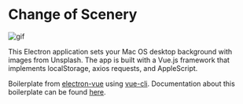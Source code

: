 # Change of Scenery

![gif](http://g.recordit.co/zjYe5COyVB.gif)

This Electron application sets your Mac OS desktop background with images from Unsplash. The app is built with a Vue.js framework that implements localStorage, axios requests, and AppleScript.

Boilerplate from [electron-vue](https://github.com/SimulatedGREG/electron-vue) using [vue-cli](https://github.com/vuejs/vue-cli). Documentation about this boilerplate can be found [here](https://simulatedgreg.gitbooks.io/electron-vue/content/index.html).
